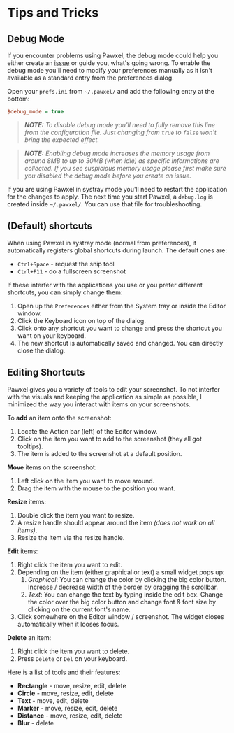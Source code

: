 # Tips and Tricks

## **Debug Mode**

If you encounter problems using Pawxel, the debug mode could help you either create an [issue](https://github.com/yeahitsjan/pwx-rel/issues) or guide you, what's going wrong. To enable the debug mode you'll need to modify your preferences manually as it isn't available as a standard entry from the preferences dialog.

Open your ``prefs.ini`` from ``~/.pawxel/`` and add the following entry at the bottom:
```ini
$debug_mode = true
```

> ***NOTE:** To disable debug mode you'll need to fully remove this line from the configuration file. Just changing from ``true`` to ``false`` won't bring the expected effect.*

> ***NOTE:** Enabling debug mode increases the memory usage from around 8MB to up to 30MB (when idle) as specific informations are collected. If you see suspicious memory usage please first make sure you disabled the debug mode before you create an issue.*

If you are using Pawxel in systray mode you'll need to restart the application for the changes to apply. The next time you start Pawxel, a ``debug.log`` is created inside ``~/.pawxel/``. You can use that file for troubleshooting.

## **(Default) shortcuts**

When using Pawxel in systray mode (normal from preferences), it automatically registers global shortcuts during launch. The default ones are:

- ``Ctrl+Space`` - request the snip tool
- ``Ctrl+F11`` - do a fullscreen screenshot

If these interfer with the applications you use or you prefer different shortcuts, you can simply change them:

1. Open up the ``Preferences`` either from the System tray or inside the Editor window.
2. Click the Keyboard icon on top of the dialog.
3. Click onto any shortcut you want to change and press the shortcut you want on your keyboard.
4. The new shortcut is automatically saved and changed. You can directly close the dialog.

## **Editing Shortcuts**

Pawxel gives you a variety of tools to edit your screenshot. To not interfer with the visuals and keeping the application as simple as possible, I minimized the way you interact with items on your screenshots.

To **add** an item onto the screenshot:
1. Locate the Action bar (left) of the Editor window.
2. Click on the item you want to add to the screenshot (they all got tooltips).
3. The item is added to the screenshot at a default position.

**Move** items on the screenshot:
1. Left click on the item you want to move around.
2. Drag the item with the mouse to the position you want.

**Resize** items:
1. Double click the item you want to resize.
2. A resize handle should appear around the item *(does not work on all items)*.
3. Resize the item via the resize handle.

**Edit** items:
1. Right click the item you want to edit.
2. Depending on the item (either graphical or text) a small widget pops up:
   1. *Graphical*: You can change the color by clicking the big color button. Increase / decrease width of the border by dragging the scrollbar.
   2. *Text*: You can change the text by typing inside the edit box. Change the color over the big color button and change font & font size by clicking on the current font's name.
3. Click somewhere on the Editor window / screenshot. The widget closes automatically when it looses focus.

**Delete** an item:
1. Right click the item you want to delete.
2. Press ``Delete`` or ``Del`` on your keyboard.

Here is a list of tools and their features:
- **Rectangle** - move, resize, edit, delete
- **Circle** - move, resize, edit, delete
- **Text** - move, edit, delete
- **Marker** - move, resize, edit, delete
- **Distance** - move, resize, edit, delete
- **Blur** - delete